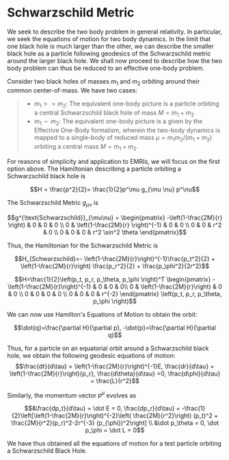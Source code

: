 # Schwarzschild Metric

We seek to describe the two body problem in general relativity. In particular, we seek the equations of motion for two body dynamics. In the limit that one black hole is much larger than the other, we can describe the smaller black hole as a particle following geodesics of the Schwarzschild metric around the larger black hole. We shall now proceed to describe how the two body problem can thus be reduced to an effective one-body problem. 

Consider two black holes of masses $m_1$ and $m_2$ orbiting around their common center-of-mass. We have two cases: 
> - $m_1>>m_2$: The equivalent one-body picture is a particle orbiting a central Schwarzschild black hole of mass $M=m_1+m_2$
> - $m_1\sim m_2:$ The equivalent one-body picture is a given by the Effective One-Body formalism, wherein the two-body dynamics is mapped to a single-body of reduced mass $\mu=m_1m_2 / (m_1+m_2)$ orbiting a central mass $M = m_1+m_2$.

For reasons of simplicity and application to EMRIs, we will focus on the first option above. The Hamiltonian describing a particle orbiting a Schwarzschild black hole is 

$$H = \frac{p^2}{2}= \frac{1}{2}p^\mu g_{\mu \nu} p^\nu$$

The Schwarzschild Metric $g_{\mu\nu}$ is 

$$g^{\text{Schwarzschild}}_{\mu\nu} = 
\begin{pmatrix}
    -\left(1-\frac{2M}{r} \right) & 0 & 0 & 0 \\
    0 & \left(1-\frac{2M}{r} \right)^{-1} & 0 & 0 \\ 
    0  & 0 & r^2 & 0 \\ 
    0 & 0 & 0 & r^2 \sin^2 \theta
\end{pmatrix}$$

Thus, the Hamiltonian for the Schwarzschild Metric is 

$$H_{Schwarzschild}=- \left(1-\frac{2M}{r}\right)^{-1}\frac{p_t^2}{2} + \left(1-\frac{2M}{r}\right) \frac{p_r^2}{2} + \frac{p_\phi^2}{2r^2}$$

$$H=\frac{1}{2}\left(p_t, p_r, p_\theta, p_\phi \right)^T \begin{pmatrix}
    -\left(1-\frac{2M}{r}\right)^{-1} & 0 & 0 & 0\\
    0 & \left(1-\frac{2M}{r}\right) & 0 & 0 \\ 
    0 & 0 & 0 & 0 \\
    0 & 0 & 0 & r^{-2}
    \end{pmatrix}	 
    \left(p_t, p_r, p_\theta, p_\phi \right)$$

We can now use Hamilton's Equations of Motion to obtain the orbit: 

$$\dot{q}=\frac{\partial H}{\partial p}, -\dot{p}=\frac{\partial H}{\partial q}$$

Thus, for a particle on an equatorial orbit around a Schwarzschild black hole, we obtain the following geodesic equations of motion: 
$$\frac{dt}{d\tau} = \left(1-\frac{2M}{r}\right)^{-1}E, \frac{dr}{d\tau} = \left(1-\frac{2M}{r}\right){p_r}, \frac{d\theta}{d\tau} =0, \frac{d\phi}{d\tau} = \frac{L}{r^2}$$

Similarly, the momentum vector $p^{\mu}$ evolves as

$$&\frac{dp_t}{d\tau} = \dot E = 0, \frac{dp_r}{d\tau} =  -\frac{1}{2}\left[\left(1-\frac{2M}{r}\right)^{-2}\left( \frac{2M}{r^2}\right) (p_t)^2 + \frac{2M}{r^2}(p_r)^2-2r^{-3} (p_{\phi})^2\right] \\ 
    &\dot p_\theta = 0, \dot p_\phi = \dot L = 0$$

We have thus obtained all the equations of motion for a test particle orbiting a Schwarzschild Black Hole. 
